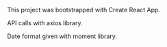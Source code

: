 This project was bootstrapped with Create React App.

API calls with axios library.

Date format given with moment library.